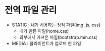# 전역 파일 관리

* STATIC : 내가 사용하는 정적 파일(img, js, css)
  * 내가 만든 파일(home.css)
  * 외부에서 가져온 파일(bootstrap.min.css)
* MEDIA : 클라이언트가 업로드 한 파일